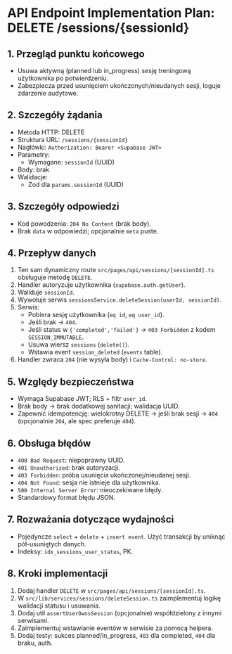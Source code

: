# API Endpoint Implementation Plan: DELETE /sessions/{sessionId}

## 1. Przegląd punktu końcowego
- Usuwa aktywną (planned lub in_progress) sesję treningową użytkownika po potwierdzeniu.
- Zabezpiecza przed usunięciem ukończonych/nieudanych sesji, loguje zdarzenie audytowe.

## 2. Szczegóły żądania
- Metoda HTTP: DELETE
- Struktura URL: `/sessions/{sessionId}`
- Nagłówki: `Authorization: Bearer <Supabase JWT>`
- Parametry:
  - Wymagane: `sessionId` (UUID)
- Body: brak
- Walidacje:
  - Zod dla `params.sessionId` (UUID)

## 3. Szczegóły odpowiedzi
- Kod powodzenia: `204 No Content` (brak body).
- Brak `data` w odpowiedzi; opcjonalnie `meta` puste.

## 4. Przepływ danych
1. Ten sam dynamiczny route `src/pages/api/sessions/[sessionId].ts` obsługuje metodę `DELETE`.
2. Handler autoryzuje użytkownika (`supabase.auth.getUser`).
3. Waliduje `sessionId`.
4. Wywołuje serwis `sessionsService.deleteSession(userId, sessionId)`.
5. Serwis:
   - Pobiera sesję użytkownika (`eq id`, `eq user_id`).
   - Jeśli brak → `404`.
   - Jeśli status w `{'completed','failed'}` → `403 Forbidden` z kodem `SESSION_IMMUTABLE`.
   - Usuwa wiersz `sessions` (`delete()`).
   - Wstawia event `session_deleted` (`events` table).
6. Handler zwraca `204` (nie wysyła body) i `Cache-Control: no-store`.

## 5. Względy bezpieczeństwa
- Wymaga Supabase JWT; RLS + filtr `user_id`.
- Brak body → brak dodatkowej sanitacji; walidacja UUID.
- Zapewnić idempotencję: wielokrotny DELETE → jeśli brak sesji → `404` (opcjonalnie `204`, ale spec preferuje `404`).

## 6. Obsługa błędów
- `400 Bad Request`: niepoprawny UUID.
- `401 Unauthorized`: brak autoryzacji.
- `403 Forbidden`: próba usunięcia ukończonej/nieudanej sesji.
- `404 Not Found`: sesja nie istnieje dla użytkownika.
- `500 Internal Server Error`: nieoczekiwane błędy.
- Standardowy format błędu JSON.

## 7. Rozważania dotyczące wydajności
- Pojedyncze `select` + `delete` + `insert event`. Użyć transakcji by uniknąć pół-usuniętych danych.
- Indeksy: `idx_sessions_user_status`, PK.

## 8. Kroki implementacji
1. Dodaj handler `DELETE` w `src/pages/api/sessions/[sessionId].ts`.
2. W `src/lib/services/sessions/deleteSession.ts` zaimplementuj logikę walidacji statusu i usuwania.
3. Dodaj util `assertUserOwnsSession` (opcjonalnie) współdzielony z innymi serwisami.
4. Zaimplementuj wstawianie eventów w serwisie za pomocą helpera.
5. Dodaj testy: sukces planned/in_progress, `403` dla completed, `404` dla braku, auth.

